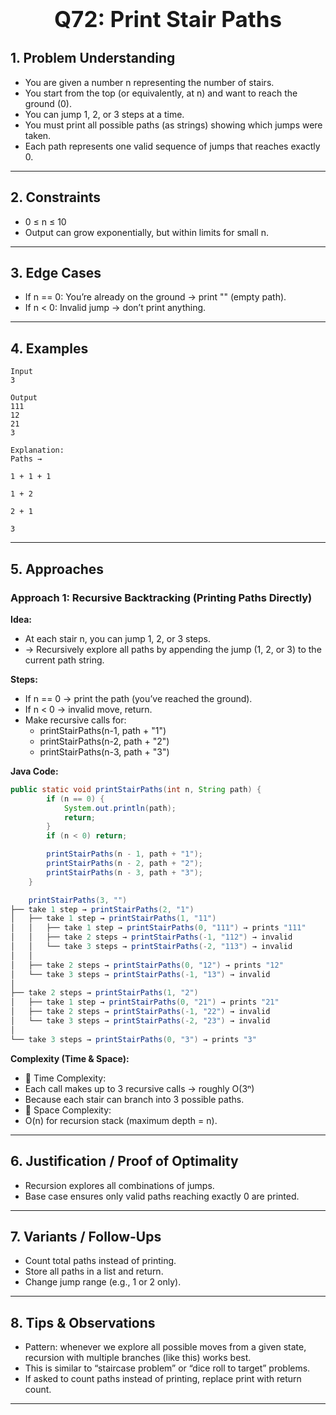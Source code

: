 <!-- #region 72-Print Stair Paths -->

<h1 style="text-align:center; font-size:2.5em; font-weight:bold;">Q72: Print Stair Paths</h1>

## 1. Problem Understanding

- You are given a number n representing the number of stairs.
- You start from the top (or equivalently, at n) and want to reach the ground (0).
- You can jump 1, 2, or 3 steps at a time.
- You must print all possible paths (as strings) showing which jumps were taken.
- Each path represents one valid sequence of jumps that reaches exactly 0.
---

## 2. Constraints

- 0 ≤ n ≤ 10
- Output can grow exponentially, but within limits for small n.
---

## 3. Edge Cases

- If n == 0: You’re already on the ground → print "" (empty path).
- If n < 0: Invalid jump → don’t print anything.
---

## 4. Examples

```text
Input
3

Output
111  
12  
21  
3

Explanation:
Paths →

1 + 1 + 1

1 + 2

2 + 1

3
```

---

## 5. Approaches

### Approach 1: Recursive Backtracking (Printing Paths Directly)

**Idea:**
- At each stair n, you can jump 1, 2, or 3 steps.
- → Recursively explore all paths by appending the jump (1, 2, or 3) to the current path string.

**Steps:**
- If n == 0 → print the path (you’ve reached the ground).
- If n < 0 → invalid move, return.
- Make recursive calls for:
  * printStairPaths(n-1, path + "1")
  * printStairPaths(n-2, path + "2")
  * printStairPaths(n-3, path + "3")

**Java Code:**
```java
public static void printStairPaths(int n, String path) {
        if (n == 0) {
            System.out.println(path);
            return;
        }
        if (n < 0) return;

        printStairPaths(n - 1, path + "1");
        printStairPaths(n - 2, path + "2");
        printStairPaths(n - 3, path + "3");
    }

    printStairPaths(3, "")
├── take 1 step → printStairPaths(2, "1")
│   ├── take 1 step → printStairPaths(1, "11")
│   │   ├── take 1 step → printStairPaths(0, "111") → prints "111"
│   │   ├── take 2 steps → printStairPaths(-1, "112") → invalid
│   │   └── take 3 steps → printStairPaths(-2, "113") → invalid
│   │
│   ├── take 2 steps → printStairPaths(0, "12") → prints "12"
│   └── take 3 steps → printStairPaths(-1, "13") → invalid
│
├── take 2 steps → printStairPaths(1, "2")
│   ├── take 1 step → printStairPaths(0, "21") → prints "21"
│   ├── take 2 steps → printStairPaths(-1, "22") → invalid
│   └── take 3 steps → printStairPaths(-2, "23") → invalid
│
└── take 3 steps → printStairPaths(0, "3") → prints "3"

```

**Complexity (Time & Space):**
- 🧮 Time Complexity:
- Each call makes up to 3 recursive calls → roughly O(3ⁿ)
- Because each stair can branch into 3 possible paths.
- 💾 Space Complexity:
- O(n) for recursion stack (maximum depth = n).

---

## 6. Justification / Proof of Optimality

- Recursion explores all combinations of jumps.
- Base case ensures only valid paths reaching exactly 0 are printed.
---

## 7. Variants / Follow-Ups

- Count total paths instead of printing.
- Store all paths in a list and return.
- Change jump range (e.g., 1 or 2 only).
---

## 8. Tips & Observations

- Pattern: whenever we explore all possible moves from a given state, recursion with multiple branches (like this) works best.
- This is similar to “staircase problem” or “dice roll to target” problems.
- If asked to count paths instead of printing, replace print with return count.
---

<!-- #endregion -->

